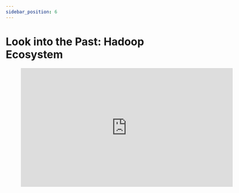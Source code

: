 ```yaml
---
sidebar_position: 6
---
```


# Look into the Past: Hadoop Ecosystem
<figure class="video-container">
    <iframe width="560" height="315" src="https://www.youtube.com/embed/s8EPQpgpWVE" title="YouTube video player" frameborder="0" allow="accelerometer; autoplay; clipboard-write; encrypted-media; gyroscope; picture-in-picture" allowfullscreen></iframe>
</figure>
